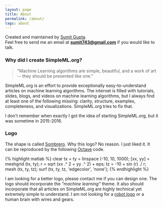 ```yaml
---
layout: page
title: About
permalink: /about/
tags: about
---
```


Created and maintained by [Sumit Gupta](http://sumitg.com/about). <br>
Feel free to send me an email at **sumit743@gmail.com** if you would like to talk.

### Why did I create SimpleML.org?

> "Machine Learning algorithms are simple, beautiful, and a work of art -- they should be presented like one."

SimpleML.org is an effort to provide exceptionally easy-to-understand articles on machine learning algorithms. The internet is filled with tutorials, slides, blogs, and videos on machine learning algorithms, but I always find at least one of the following missing: clarity, structure, examples, completeness, and visualizations. SimpleML.org tries to fix that.

I don't remember when exactly I got the idea of starting SimpleML.org, but it was sometime in 2015-2016.

### Logo
The shape is called [Sombrero](https://www.google.com/search?q=sombrero+shape). Why this logo? No reason. I just liked it. It can be reproduced by the following [Octave](https://www.gnu.org/software/octave/) code.

{% highlight matlab %}
clear
tx = ty = linspace (-10, 10, 1000);
[xx, yy] = meshgrid (tx, ty);
r = sqrt (xx .^ 2 + yy .^ 2) + eps;
tz = -10 + sin (r) ./ r;
mesh (tx, ty, tz);
surf (tx, ty, tz, 'edgecolor', 'none');
{% endhighlight %}

I am looking for a better logo, please contact me if you can design one. The logo should incorporate the *"machine learning"* theme. It also should incorporate that all articles on SimpleML.org are highly technical yet extremely simple to understand. I am not looking for a [robot logo](https://www.google.com/search?q=machine+learning+images) or a human brain with wires and gears.
